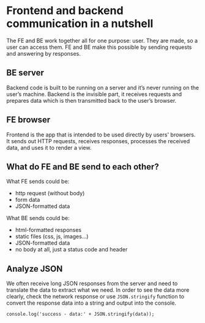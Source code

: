 # Frontend and backend communication in a nutshell
The FE and BE work together all for one purpose: user. They are made, so a user can access them. FE and BE make this possible by sending requests and answering by responses.

## BE server
Backend code is built to be running on a server and it’s never running on the user’s machine.
Backend is the invisible part, it receives requests and prepares data which is then transmitted back to the user’s browser.

## FE browser
Frontend is the app that is intended to be used directly by users' browsers. It sends out HTTP requests, receives responses, processes the received data, and uses it to render a view.

## What do FE and BE send to each other?

What FE sends could be:
- http request (without body)
- form data
- JSON-formatted data

What BE sends could be:
- html-formatted responses
- static files (css, js, images...)
- JSON-formatted data
- no body at all, just a status code and header

## Analyze JSON
We often receive long JSON responses from the server and need to translate the data to extract what we need. In order to see the data more clearly, check the network response or use `JSON.stringify` function to convert the response data into a string and output into the console.
```
console.log('success - data:' + JSON.stringify(data));
```